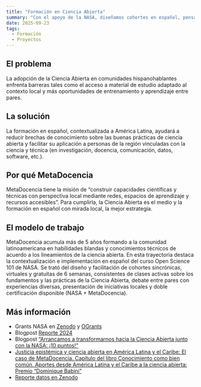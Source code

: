 ```yaml
---
title: "Formación en Ciencia Abierta"
summary: "Con el apoyo de la NASA, diseñamos cohortes en español, pensadas para América Latina, para promover principios y herramientas de Ciencia Abierta."
date: 2025-09-23
tags:
  - Formación
  - Proyectos
---
```


## El problema
La adopción de la Ciencia Abierta en comunidades hispanohablantes enfrenta barreras tales como el acceso a material de estudio adaptado al contexto local y más oportunidades de entrenamiento y aprendizaje entre pares. 

## La solución
La formación en español, contextualizada a América Latina, ayudará a reducir brechas de conocimiento sobre las buenas prácticas de ciencia abierta y facilitar su aplicación a personas de la región vinculadas con la ciencia y técnica (en investigación, docencia, comunicación, datos, software, etc.).

## Por qué MetaDocencia
MetaDocencia tiene la misión de “construir capacidades científicas y técnicas con perspectiva local mediante redes, espacios de aprendizaje y recursos accesibles”. Para cumplirla, la Ciencia Abierta es el medio y la formación en español con mirada local, la mejor estrategia.

## El modelo de trabajo
MetaDocencia acumula más de 5 años formando a la comunidad latinoamericana en habilidades blandas y conocimientos técnicos de acuerdo a los lineamientos de la ciencia abierta.
En esta trayectoria destaca  la contextualización e implementación en español del curso Open Science 101 de NASA. Se trató del diseño y facilitación de cohortes sincrónicas, virtuales y gratuitas de 6 semanas, consistentes de clases activas sobre los fundamentos y las prácticas de la Ciencia Abierta, debate entre pares con experiencias diversas, presentación de iniciativas locales y doble certificación disponible (NASA + MetaDocencia).

## Más información
* Grants NASA en [Zenodo](https://zenodo.org/records/8215455) y [OGrants](https://www.ogrants.org/grants/team_metadocencia_2023) 
* Blogpost [Reporte 2024](/post/2025/20250313-reporte2024/)
* Blogpost [“Arrancamos a transformarnos hacia la Ciencia Abierta junto con la NASA: ¡10 puntos!"](/post/nasatops10puntos/) 
* [Justicia epistémica y ciencia abierta en América Latina y el Caribe: El caso de MetaDocencia. Capítulo del libro Conocimiento como bien común. Aportes desde América Latina y el Caribe a la ciencia abierta: Premio “Dominique Babini”](https://libreria.clacso.org/publicacion.php?p=4470&c=2)
* [Reporte datos en Zenodo](https://zenodo.org/records/15882571) 

